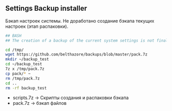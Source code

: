 ## Settings Backup installer

Бэкап настроек системы.
Не доработано создание бэкапа текущих настроек (этап распаковки).

```sh
## BASH
## The creation of a backup of the current system settings is not finalized.

cd /tmp/
wget https://github.com/belthazore/backups/blob/master/pack.7z
mkdir ~/backup_test
cd ~/backup_test
7z x /tmp/pack.7z
cp pack/* ~
rm /tmp/pack.7z
cd ..
rm -rf backup_test
```

- scripts.7z -> Скрипты создания и распаковки бэкапа
- pack.7z -> бэкап файлов
